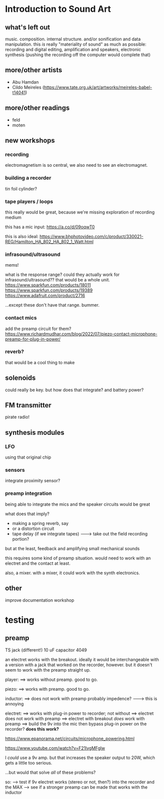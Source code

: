 # Introduction to Sound Art

## what's left out
music. composition. internal structure. and/or sonification and data manipulation. this _is_ really "materiality of sound" as much as possible: recording and digital editing, amplification and speakers, electronic synthesis (pushing the recording off the computer would complete that)

## more/other artists
- Abu Hamdan
- Cildo Meireles (https://www.tate.org.uk/art/artworks/meireles-babel-t14041)

## more/other readings
- feld
- moten


## new workshops

### recording
electromagnetism is so central, we also need to see an electromagnet.


### building a recorder
tin foil cylinder?


### tape players / loops

this really would be great, because we're missing exploration of recording medium

this has a mic input:
https://a.co/d/09oqwT0

this is also ideal:
https://www.bhphotovideo.com/c/product/330021-REG/Hamilton_HA_802_HA_802_1_Watt.html


### infrasound/ultrasound

mems!

what is the response range? could they actually work for infrasound/ultrasound?? that would be a whole unit.
https://www.sparkfun.com/products/18011
https://www.sparkfun.com/products/19389
https://www.adafruit.com/product/2716

...except these don't have that range. bummer.


### contact mics
add the preamp circuit for them?
https://www.richardmudhar.com/blog/2022/07/piezo-contact-microphone-preamp-for-plug-in-power/



### reverb?
that would be a cool thing to make


## solenoids 
could really be key. but how does that integrate? and battery power?


## FM transmitter
pirate radio!



## synthesis modules

### LFO
using that original chip


### sensors
integrate proximity sensor?

### preamp integration

being able to integrate the mics and the speaker circuits would be great

what does that imply? 
- making a spring reverb, say
- or a distortion circuit
- tape delay (if we integrate tapes) ---> take out the field recording portion?

but at the least, feedback and amplifying small mechanical sounds

this requires some kind of preamp situation. would need to work with an electret and the contact at least.

also, a mixer. with a mixer, it could work with the synth electronics.





## other 
improve documentation workshop




# testing

## preamp

TS jack (different!)
10 uF capacitor
4049

an electret works with the breakout. ideally it would be interchangeable with a version with a jack that worked on the recorder, however. but it doesn't seem to work with the preamp straight up. 

player:
==> works without preamp. good to go.

piezo:
==> works with preamp. good to go.

inductor:
==> does not work with preamp 
probably impedence? ---> this is annoying

electret:
==> works with plug-in power to recorder; not without
==> electret does not work with preamp
==> electret with breakout _does_ work with preamp
==> build the 9v into the mic then bypass plug-in power on the recorder?
        **does this work?**


https://www.epanorama.net/circuits/microphone_powering.html

https://www.youtube.com/watch?v=F21lvgMFglw


I _could_ use a 9v amp. but that increases the speaker output to 20W, which gets a little too serious.

...but would that solve _all_ of these problems?


so:
--> test if 9v electret works (stereo or not, then?) into the recorder and the MAX
--> see if a stronger preamp can be made that works with the inductor



